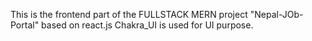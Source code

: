 This is the frontend part of the FULLSTACK MERN project "Nepal-JOb-Portal" based on react.js
Chakra_UI is used for UI purpose.
